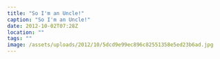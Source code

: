 ```yaml
---
title: "So I'm an Uncle!"
caption: "So I'm an Uncle!"
date: 2012-10-02T07:28Z
location: ""
tags: ""
image: /assets/uploads/2012/10/5dcd9e99ec896c82551358e5ed23b6ad.jpg
---
```

